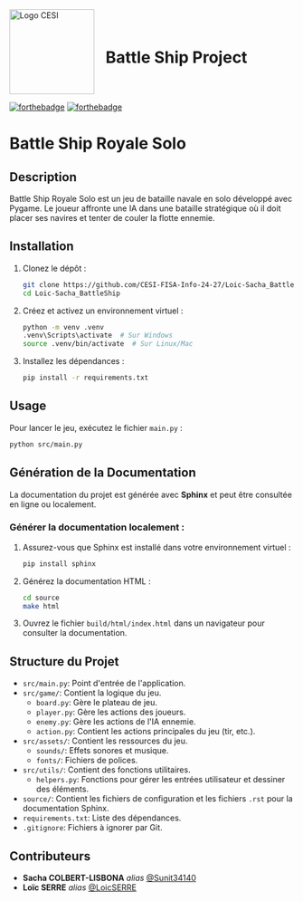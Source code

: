 <div style="display: flex; align-items: center;">
  <img src="https://encrypted-tbn0.gstatic.com/images?q=tbn:ANd9GcSi6jTh-1egIrH6NTX0RgA9ayAWr_Dsq1fE0w&s" alt="Logo CESI" width="150" style="margin-right: 20px;"/>
  <h1>Battle Ship Project</h1>
</div>

[![forthebadge](http://forthebadge.com/images/badges/built-with-love.svg)](http://forthebadge.com) [![forthebadge](http://forthebadge.com/images/badges/powered-by-electricity.svg)](http://forthebadge.com)

# Battle Ship Royale Solo

## Description
Battle Ship Royale Solo est un jeu de bataille navale en solo développé avec Pygame. Le joueur affronte une IA dans une bataille stratégique où il doit placer ses navires et tenter de couler la flotte ennemie.

## Installation

1. Clonez le dépôt :
   ```bash
   git clone https://github.com/CESI-FISA-Info-24-27/Loic-Sacha_BattleShip
   cd Loic-Sacha_BattleShip
   ```

2. Créez et activez un environnement virtuel :
   ```bash
   python -m venv .venv
   .venv\Scripts\activate  # Sur Windows
   source .venv/bin/activate  # Sur Linux/Mac
   ```

3. Installez les dépendances :
   ```bash
   pip install -r requirements.txt
   ```

## Usage

Pour lancer le jeu, exécutez le fichier `main.py` :
```bash
python src/main.py
```

## Génération de la Documentation

La documentation du projet est générée avec **Sphinx** et peut être consultée en ligne ou localement.

### Générer la documentation localement :
1. Assurez-vous que Sphinx est installé dans votre environnement virtuel :
   ```bash
   pip install sphinx
   ```

2. Générez la documentation HTML :
   ```bash
   cd source
   make html
   ```

3. Ouvrez le fichier `build/html/index.html` dans un navigateur pour consulter la documentation.

## Structure du Projet

- `src/main.py`: Point d'entrée de l'application.
- `src/game/`: Contient la logique du jeu.
  - `board.py`: Gère le plateau de jeu.
  - `player.py`: Gère les actions des joueurs.
  - `enemy.py`: Gère les actions de l'IA ennemie.
  - `action.py`: Contient les actions principales du jeu (tir, etc.).
- `src/assets/`: Contient les ressources du jeu.
  - `sounds/`: Effets sonores et musique.
  - `fonts/`: Fichiers de polices.
- `src/utils/`: Contient des fonctions utilitaires.
  - `helpers.py`: Fonctions pour gérer les entrées utilisateur et dessiner des éléments.
- `source/`: Contient les fichiers de configuration et les fichiers `.rst` pour la documentation Sphinx.
- `requirements.txt`: Liste des dépendances.
- `.gitignore`: Fichiers à ignorer par Git.

## Contributeurs
* **Sacha COLBERT-LISBONA** _alias_ [@Sunit34140](https://github.com/Sunit34140)
* **Loïc SERRE** _alias_ [@LoicSERRE](https://github.com/LoicSERRE)